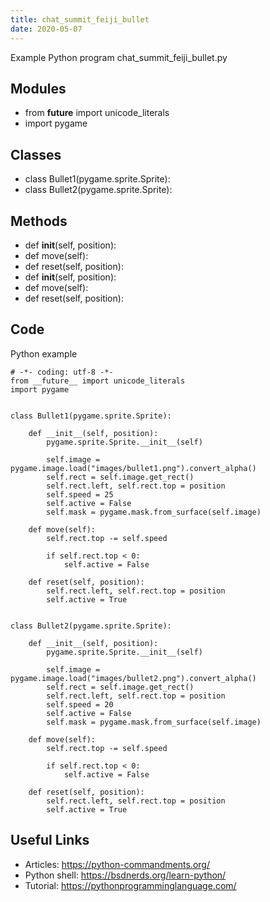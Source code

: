 ```yaml
---
title: chat_summit_feiji_bullet
date: 2020-05-07
---
```

Example Python program chat_summit_feiji_bullet.py

## Modules

* from __future__ import unicode_literals
* import pygame

## Classes

* class Bullet1(pygame.sprite.Sprite):
* class Bullet2(pygame.sprite.Sprite):

## Methods

* def __init__(self, position):
* def move(self):
* def reset(self, position):
* def __init__(self, position):
* def move(self):
* def reset(self, position):

## Code

Python example

    # -*- coding: utf-8 -*-
    from __future__ import unicode_literals
    import pygame
    
    
    class Bullet1(pygame.sprite.Sprite):
    
        def __init__(self, position):
            pygame.sprite.Sprite.__init__(self)
    
            self.image = pygame.image.load("images/bullet1.png").convert_alpha()
            self.rect = self.image.get_rect()
            self.rect.left, self.rect.top = position
            self.speed = 25
            self.active = False
            self.mask = pygame.mask.from_surface(self.image)
    
        def move(self):
            self.rect.top -= self.speed
    
            if self.rect.top < 0:
                self.active = False
    
        def reset(self, position):
            self.rect.left, self.rect.top = position
            self.active = True
    
    
    class Bullet2(pygame.sprite.Sprite):
    
        def __init__(self, position):
            pygame.sprite.Sprite.__init__(self)
    
            self.image = pygame.image.load("images/bullet2.png").convert_alpha()
            self.rect = self.image.get_rect()
            self.rect.left, self.rect.top = position
            self.speed = 20
            self.active = False
            self.mask = pygame.mask.from_surface(self.image)
    
        def move(self):
            self.rect.top -= self.speed
    
            if self.rect.top < 0:
                self.active = False
    
        def reset(self, position):
            self.rect.left, self.rect.top = position
            self.active = True
    

## Useful Links

- Articles: https://python-commandments.org/
- Python shell: https://bsdnerds.org/learn-python/
- Tutorial: https://pythonprogramminglanguage.com/
